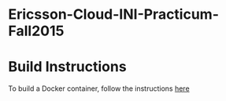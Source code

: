 # Ericsson-Cloud-INI-Practicum-Fall2015

Build Instructions
==================

To build a Docker container, follow the instructions [here](docs/Docker.md)
